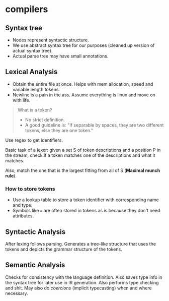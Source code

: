 # compilers

## Syntax tree

- Nodes represent syntactic structure.
- We use abstract syntax tree for our purposes (cleaned up version of actual syntax tree).
- Actual parse tree may have small annotations.

## Lexical Analysis

- Obtain the entire file at once. Helps with mem allocation, speed and variable length tokens.
- Newline is a pain in the ass. Assume everything is linux and move on with life.

> What is a token?
>
> - No strict definition.
> - A good guideline is: "If separable by spaces, they are two different tokens, else they are one token."

Use regex to get identifiers.

Basic task of a lexer: given a set S of token descriptions and a position P in the stream, check if a token matches one of the descriptions and what it matches.

Also, match the one that is the largest fitting from all of S (**Maximal munch rule**).

### How to store tokens

- Use a lookup table to store a token identifier with corresponding name and type.
- Symbols like `=` are often stored in tokens as is because they don't need attributes.

## Syntactic Analysis

After lexing follows parsing. Generates a tree-like structure that uses the tokens and depicts the grammar structure of the tokens.

## Semantic Analysis

Checks for consistency with the language definition. Also saves type info in the syntax tree for later use in IR generation.
Also performs type checking and shit. May also do _coercions_ (implicit typecasting) when and where necessary.
